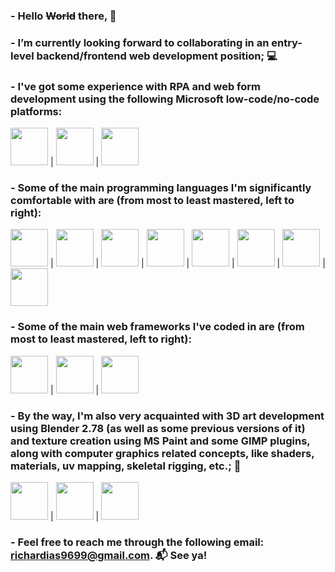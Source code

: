 ### - Hello ~~World~~ there, 🙋‍

### - I’m currently looking forward to collaborating in an entry-level backend/frontend web development position; 💻

### - I've got some experience with **RPA** and **web form** development using the following Microsoft low-code/no-code platforms:

<img src="https://user-images.githubusercontent.com/62509375/186008850-91544e8b-e7d9-4df4-b179-fbfeae41553f.png" width="60" display="inline"> | 
<img src="https://user-images.githubusercontent.com/62509375/186008965-5d4cb86b-fa4c-4ab6-badb-96b92fa66237.png" width="60" display="inline"> | 
<img src="https://user-images.githubusercontent.com/62509375/186009111-4bb2e864-69b2-4c36-9161-e65c9cc803e8.png" width="60" display="inline">

### - Some of the main **programming languages** I'm significantly comfortable with are (from most to least mastered, left to right):

<img src="https://user-images.githubusercontent.com/62509375/185268203-66c3fe7b-fc64-4457-892e-36beeb77e106.png" width="60">  | 
<img src="https://user-images.githubusercontent.com/62509375/185268240-60805faa-631e-4a95-af29-b8ebadcb1898.png" width="60">  | 
<img src="https://user-images.githubusercontent.com/62509375/185268294-7058557c-681b-47f2-a772-5370e093192f.jpg" width="60">  | 
<img src="https://user-images.githubusercontent.com/62509375/185268332-5c89d4c1-0f9c-4d36-8763-5c5742799eaa.png" width="60">  | 
<img src="https://user-images.githubusercontent.com/62509375/185268555-891c9aac-b3a6-4175-acdf-49d20cba5016.png" width="60">  | 
<img src="https://user-images.githubusercontent.com/62509375/185268603-bf4db507-b187-449a-a58f-63caafae3c02.png" width="60">  | 
<img src="https://user-images.githubusercontent.com/62509375/185268653-48b81ae3-e601-4992-80c3-8e67039bd86c.png" width="60">  | 
<img src="https://user-images.githubusercontent.com/62509375/185268674-b4157c67-4de4-4d8f-a948-ee05af9dede8.png" width="60">

### - Some of the main **web frameworks** I've coded in are (from most to least mastered, left to right):

<img src="https://user-images.githubusercontent.com/62509375/185267487-b0cb44fd-b88b-414a-8e1b-f986d91276ec.png" width="60" display="inline">  | 
<img src="https://user-images.githubusercontent.com/62509375/185267555-f5f119a5-556b-44df-a5e4-6d32c78607e1.png" width="60" display="inline">  | 
<img src="https://user-images.githubusercontent.com/62509375/185267681-9d7d147a-1194-4fbd-b955-cae326576a74.png" width="60" display="inline">

### - By the way, I'm also very acquainted with **3D art** development using Blender 2.78 (as well as some previous versions of it) and texture creation using MS Paint and some GIMP plugins, along with computer graphics related concepts, like shaders, materials, uv mapping, skeletal rigging, etc.; 🎨

<img src="https://user-images.githubusercontent.com/62509375/185266916-05eeeded-a309-4528-9e36-20bb11e624b6.png" width="60" display="inline">  | 
<img src="https://user-images.githubusercontent.com/62509375/185266974-eb23004c-eb57-43b7-9fbe-b5fedfc41e50.jpg" width="60" display="inline">  | 
<img src="https://user-images.githubusercontent.com/62509375/185266950-17ad3a7e-69c4-46ad-930c-e415ba40224d.png" width="60" display="inline">

### - Feel free to reach me through the following email: richardias9699@gmail.com. 📬 See ya!
